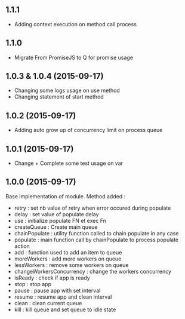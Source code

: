 ## 1.1.1

- Adding context execution on method call process

## 1.1.0

- Migrate From PromiseJS to Q for promise usage

## 1.0.3 & 1.0.4 (2015-09-17)

- Changing some logs usage on use method
- Changing statement of start method 

## 1.0.2 (2015-09-17)

- Adding auto grow up of concurrency limit on process queue

## 1.0.1 (2015-09-17)

- Change + Complete some test usage on var

## 1.0.0 (2015-09-17)

Base implementation of module.
Method added : 

 - retry : set nb value of retry when error occured during populate
 - delay : set value of populate delay
 - use  : initialize populate FN et exec Fn
 - createQueue : Create main queue
 - chainPopulate : utility function called to chain populate in any case 
 - populate : main function call by chainPopulate to process populate action
 - add : function used to add an item to queue
 - moreWorkers : add more workers on queue
 - lessWorkers : remove some workers on queue
 - changeWorkersConcurrency : change the workers concurrency
 - isReady : check if app is ready
 - stop : stop app
 - pause : pause app with set interval
 - resume : resume app and clean interval
 - clean : clean current queue
 - kill : kill queue and set queue to idle state
